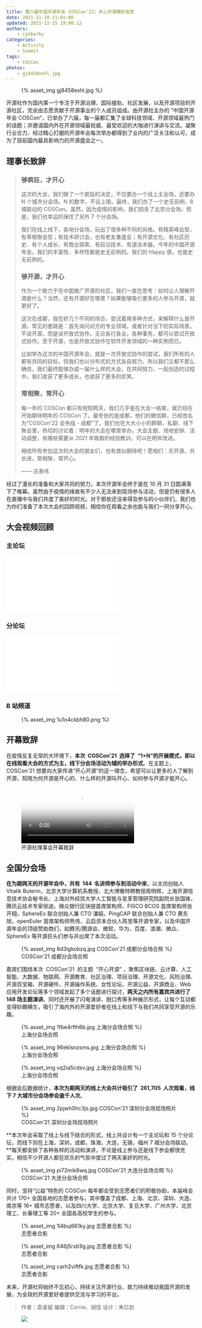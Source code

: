 ```yaml
---
title: 第六届中国开源年会（COSCon'21）开心开源精彩收官
date: 2021-11-10 21:01:00
updated: 2021-12-15 19:08:12
authors:
    - cynbarby
categories:
    - Activity
    - Summit
tags:
    - COSCon
photos:
    - gj8458exhl.jpg
---
```


<figure>
{% asset_img gj8458exhl.jpg %}
</figure>

开源社作为国内第一个专注于开源治理、国际接轨、社区发展，以及开源项目的开源社区，完全由志愿贡献于开源事业的个人成员组成。由开源社主办的 “中国开源年会 COSCon”，已举办了六届，每一届都汇集了全球科技领域、开源领域最热门的话题；并邀请国内外在开源领域最权威、最受欢迎的大咖进行演讲与交流。凝聚行业合力、经过精心打磨的开源年会每次举办都得到了业内的广泛关注和认可，成为了目前国内最具影响力的开源盛会之一。

## 理事长致辞

> ### 够疯狂，才开心
>
> 这次的大会，我们做了一个疯狂的决定，不仅要办一个线上主会场，还要办 N 个城市分会场。N 的数字，不设上限。最终，我们办了一个史无前例、8 城联动的 COSCon。虽然，因为疫情的影响，我们损失了北京分会场。但是，我们也幸运的保住了另外 7 个分会场。
>
> 我们在线上线下，各地分会场，玩出了很多种不同的风格。有精英峰会型，有草根聚会型；有技术研讨会，也有老友重逢会；有开源文化、有社区历史、有个人成长、有商业探索、有前沿技术、有道法术器。今年的中国开源年会，我们的丰富性、多样性都是史无前例的。我们的 Happy 感，也是史无前例的。
>
> ### 够开源，才开心
>
> 作为一个致力于在中国推广开源的社区，我们一直在思考：如何让人理解开源是什么？当然，还有开源好在哪里？如果能够吸引更多的人参与开源，就更好了。
>
> 这次在成都，我在好几个不同的场合，尝试着用多种方式，来解释什么是开源。常见的套路是：首先询问对方的专业领域，或者针对当下的实际场景。不谈开源，而是谈开放式协作。无论各行各业，各种事务，都可以尝试开放式协作。至于开源，也是开放式协作在软件开发领域的一种实例而已。
>
> 比如举办这次的中国开源年会，就是一次开放式协作的尝试，我们所有的人都有共同的目标，但我们也以分布式的方式各自努力，所以我们又都不那么确信，我们最终能够办成一届什么样的大会。在共同努力，一起创造的过程中，我们收获了更多成长，也收获了更多的欢笑。
>
> ### 常相聚，常开心
>
> 每一年的 COSCon 都只有短短两天，我们几乎是在大会一结束，就已经在开始期待明年的 COSCon 了。最夸张的是成都，他们的微信群，已经改名为“COSCon'22 会务组 - 成都”了。我们也在大大小小的群聊、私聊、线下聚会里，热切的讨论着：明年的大会在哪里举办，大会主题、场地安排、活动调整，有哪些需要从 2021 年吸取的经验教训，可以在明年改进。
>
> 相信所有参加这次的大会的朋友们，也有类似期待吧！愿咱们：乐开源，共长进，常相聚，常开心。
>
> —— 庄表伟

经过了漫长的准备和大家共同的努力，本次开源年会终于是在 10 月 31 日圆满落下了帷幕。虽然由于疫情的缘故有不少人无法来到现场参与活动，但是仍有很多人在直播中与我们共度了美好的时光。对于那些还没来得及参与的小伙伴们，我们也为你们准备了本次大会的回顾视频，相信你在观看之余也能与我们一同分享开心。

## 大会视频回顾

### 主论坛

<iframe src="//player.bilibili.com/player.html?aid=676457093&bvid=BV1PU4y1g7Gd&cid=435097919&page=1" scrolling="no" border="0" frameborder="no" framespacing="0" allowfullscreen="true"></iframe>

### 分论坛

<iframe src="//player.bilibili.com/player.html?aid=208906174&bvid=BV1Ch41187RJ&cid=436632813&page=1" scrolling="no" border="0" frameborder="no" framespacing="0" allowfullscreen="true"></iframe>

### B 站频道

<figure>
{% asset_img 1u1o4ckbh80.png %}
</figure>

## 开幕致辞

在疫情反复无常的大环境下，**本次  COSCon'21  选择了  “1+N”的开展模式，即以在线观看大会的方式为主，线下分会场活动为辅的举办形式**。在主题上，COSCon'21 想要向大家传递“开心开源”的这一理念，希望可以让更多的人了解到开源，知晓为何开源是开心的、什么样的开源叫开心、如何参与开源才能开心。

<figure>
    <video
        class="embed-responsive embed-responsive-16by9"
        preload="metadata" crossorigin="anonymous" controls controlslist="nodownload"
        playsinline="isiPhoneShowPlaysinline" webkit-playsinline="isiPhoneShowPlaysinline"
        poster="http://mmbiz.qpic.cn/mmbiz_jpg/hOYDxANDZpjUk7lPb1TX5FQK9HZPdGuchPRUoVXcoianPicicWmX8FxgfpjtwZZOCfmFia3VU2ePDY74GGOPK2Z16w/0?wx_fmt=jpeg"
        src="http://mpvideo.qpic.cn/0b78gyaakaaaiaahhlulanqvanwdau3aabia.f10002.mp4?dis_k=444def34b7075aaff277353b8cf3dc33&amp;dis_t=1644052036&amp;vid=wxv_2129658729372483589&amp;format_id=10002&amp;support_redirect=0&amp;mmversion=false">
    </video>
    <figcaption>开源社理事会开幕致辞</figcaption>
</figure>

## 全国分会场

**在为期两天的开源年会中，共有  144  名讲师参与到活动中来**，以太坊创始人 Vitalik Buterin，北京大学计算机系教授、北大博雅特聘教授周明辉，上海开源信息技术协会秘书长、上海对外经贸大学人工智能与变革管理研究院副院长张国锋，腾讯云技术专家徐迪，微众银行区块链首席架构师、FISCO BCOS 首席架构师张开翔，SphereEx 联合创始人兼 CTO 潘娟，PingCAP 联合创始人兼 CTO 黄东旭，openEuler 首席架构师熊伟，云启资本合伙人陈昱等开源专家，以及中国开源年会的顶级赞助商们，如腾讯/腾源会、微软、华为、百度、浪潮、微众、SphereEx 等开源巨头们参与并出席了本次活动。

<figure>
{% asset_img 8d3lgkobzq.jpg COSCon'21 成都分会场合照 %}
  <figcaption>COSCon'21 成都分会场合照</figcaption>
</figure>

嘉宾们围绕本次  COSCon'21  的主题  “开心开源” ，聚焦区块链、云计算、人工智能、大数据、物联网、开源教育、社区治理、项目治理、开源文化、风险治理、开源百宝箱、开源硬件、开源操作系统、女性论坛、开源公益、开源商业、Web  应用开发论坛等多个领域发起了多个话题进行探讨，**两天之内所有嘉宾共进行了 148 场主题演讲**。同时还开展了闪电演讲、脱口秀等多种展示形式，让每个互动都变得妙趣横生，吸引了海内外的开源爱好者在线上和线下与我们共同享受开源的乐趣。

<figure>
{% asset_img 1fbe4rfth6b.jpg 上海分会场合照 %}
  <figcaption>上海分会场合照</figcaption>
</figure>

<figure>
{% asset_img 96eklsnzsms.jpg 上海分会场合照 %}
  <figcaption>上海分会场合照</figcaption>
</figure>

<figure>
{% asset_img vq2ia5cdsv.jpg 上海分会场合照 %}
  <figcaption>上海分会场合照</figcaption>
</figure>

根据会后数据统计，**本次为期两天的线上大会共计吸引了  261,705  人次观看，线下 7 大城市分会场参会逾千人次**。

<figure>
{% asset_img 2pjwh0hc3js.jpg COSCon'21 深圳分会场现场照片 %}
  <figcaption>COSCon'21 深圳分会场现场照片</figcaption>
</figure>

**本次年会采取了线上与线下结合的形式，线上共设计有一个主论坛和 15 个分论坛，而线下则在上海，深圳，成都，珠海，大连，无锡，福州 7 城分会场联动。**每天都安排了各种各样的活动和演讲，不论是线上参与还是线下参会都很充实，相信不少开源人都在欢乐的气氛中度过了两天美好的时光。

<figure>
{% asset_img pi72mik8wq.jpg COSCon'21 大连分会场合照 %}
  <figcaption>COSCon'21 大连分会场合照</figcaption>
</figure>

同时，坚持“公益”特色的 COSCon 每年都会受到志愿者们的积极协助，本届峰会共计 170+ 全国各地的志愿者参与，其中覆盖了成都、上海、北京、深圳、大连、南京等 16+ 城市志愿者，以及四川大学、北京大学、复旦大学、广州大学、北京理工、长春理工等 20+ 全国各高校学生的参与。

<figure>
{% asset_img 1l4buj661ky.jpg 志愿者合影 %}
  <figcaption>志愿者合影</figcaption>
</figure>

<figure>
{% asset_img 646j5rxb1lg.jpg 志愿者合影 %}
  <figcaption>志愿者合影</figcaption>
</figure>

<figure>
{% asset_img carh2viftfk.jpg 志愿者合影 %}
  <figcaption>志愿者合影</figcaption>
</figure>

未来，开源社将始终不忘初心，持续关注开源行业、致力持续推动我国开源的发展，为全球的开源爱好者提供交流与学习的平台。

> 作者：袁睿斌
> 编辑：Corrie、胡佳
> 设计：朱亿钦

<figure>
    <img
        style="max-height: none"
        src="/activity/summit/coscon-2021-summary/1e4ypyrb69l.jpg"
    >
</figure>
